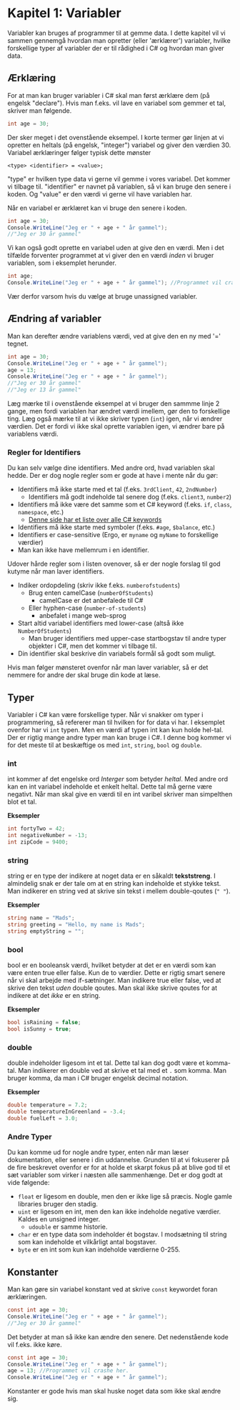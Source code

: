 # Kapitel 1: Variabler

Variabler kan bruges af programmer til at gemme data. I dette kapitel vil vi sammen gennemgå hvordan man opretter (eller 'ærklærer') variabler, hvilke forskellige typer af variabler der er til rådighed i C# og hvordan man giver data.

## Ærklæring
For at man kan bruger variabler i C# skal man først ærklære dem (på engelsk "declare"). Hvis man f.eks. vil lave en variabel som gemmer et tal, skriver man følgende.
```csharp
int age = 30;
````
Der sker meget i det ovenstående eksempel. I korte termer gør linjen at vi opretter en heltals (på engelsk, "integer") variabel og giver den værdien 30. Variabel ærklæringer følger typisk dette mønster
```
<type> <identifier> = <value>;
````
"type" er hvilken type data vi gerne vil gemme i vores variabel. Det kommer vi tilbage til. "identifier" er navnet på variablen, så vi kan bruge den senere i koden. Og "value" er den værdi vi gerne vil have variablen har.

Når en variabel er ærklæret kan vi bruge den senere i koden.
```csharp
int age = 30;
Console.WriteLine("Jeg er " + age + " år gammel");
//"Jeg er 30 år gammel"
```

Vi kan også godt oprette en variabel uden at give den en værdi. Men i det tilfælde forventer programmet at vi giver den en værdi _inden_ vi bruger variablen, som i eksemplet herunder.
```csharp
int age;
Console.WriteLine("Jeg er " + age + " år gammel"); //Programmet vil crashe på denne linje
```
Vær derfor varsom hvis du vælge at bruge unassigned variabler. 

## Ændring af variabler
Man kan derefter ændre variablens værdi, ved at give den en ny med '=' tegnet.

```csharp
int age = 30;
Console.WriteLine("Jeg er " + age + " år gammel");
age = 13;
Console.WriteLine("Jeg er " + age + " år gammel");
//"Jeg er 30 år gammel"
//"Jeg er 13 år gammel"
```

Læg mærke til i ovenstående eksempel at vi bruger den sammme linje 2 gange, men fordi variablen har ændret værdi imellem, gør den to forskellige ting. Læg også mærke til at vi ikke skriver typen (```int```) igen, når vi ændrer værdien. Det er fordi vi ikke skal oprette variablen igen, vi ændrer bare på variablens værdi. 

### Regler for Identifiers

Du kan selv vælge dine identifiers. Med andre ord, hvad variablen skal hedde. Der er dog nogle regler som er gode at have i mente når du gør:

 - Identifiers må ikke starte med et tal (f.eks. ```3rdClient```, ```42```, ```2ndNumber```)
   - Identifiers må godt indeholde tal senere dog  (f.eks. ```client3```, ```number2```)
 - Identifiers må ikke være det samme som et C# keyword (f.eks. ```if```, ```class```, ```namespace```, etc.)
   - [Denne side har et liste over alle C# keywords](https://www.programiz.com/csharp-programming/keywords-identifiers)
 - Identifiers må ikke starte med symboler (f.eks. ```#age```, ```$balance```, etc.)
 - Identifiers er case-sensitive (Ergo, er ```myname``` og ```myName``` to forskellige værdier)
 - Man kan ikke have mellemrum i en identifier.

Udover hårde regler som i listen ovenover, så er der nogle forslag til god kutyme når man laver identifiers.

 - Indiker ordopdeling (skriv ikke f.eks. ```numberofstudents```)
   - Brug enten camelCase (```numberOfStudents```)
     - camelCase er det anbefalede til C#
   - Eller hyphen-case (```number-of-students```)
     - anbefalet i mange web-sprog
 - Start altid variabel identifiers med lower-case (altså ikke ```NumberOfStudents```)
   - Man bruger identifiers med upper-case startbogstav til andre typer objekter i C#, men det kommer vi tilbage til.
 - Din identifier skal beskrive din variabels formål så godt som muligt.

Hvis man følger mønsteret ovenfor når man laver variabler, så er det nemmere for andre der skal bruge din kode at læse.

## Typer
Variabler i C# kan være forskellige typer. Når vi snakker om typer i programmering, så refererer man til hvilken for for data vi har. I eksemplet ovenfor har vi ```int``` typen. Men en værdi af typen int kan kun holde hel-tal. Der er rigtig mange andre typer man kan bruge i C#. I denne bog kommer vi for det meste til at beskæftige os med ```int```, ```string```, ```bool``` og ```double```.

### int
int kommer af det engelske ord _Interger_ som betyder _heltal_. Med andre ord kan en int variabel indeholde et enkelt heltal. Dette tal må gerne være negativt. Når man skal give en værdi til en int varibel skriver man simpelthen blot et tal.

__Eksempler__
```csharp
int fortyTwo = 42;
int negativeNumber = -13;
int zipCode = 9400;
```

### string
string er en type der indikere at noget data er en såkaldt __tekststreng__. I almindelig snak er der tale om at en string kan indeholde et stykke tekst. Man indikerer en string ved at skrive sin tekst i mellem double-qoutes (```" "```).

__Eksempler__
```csharp
string name = "Mads";
string greeting = "Hello, my name is Mads";
string emptyString = "";
```
### bool
bool er en booleansk værdi, hvilket betyder at det er en værdi som kan være enten true eller false. Kun de to værdier. Dette er rigtig smart senere når vi skal arbejde med if-sætninger. Man indikere true eller false, ved at skrive den tekst _uden_ double qoutes. Man skal ikke skrive qoutes for at indikere at det _ikke_ er en string.

__Eksempler__
```csharp
bool isRaining = false;
bool isSunny = true;
```
### double
double indeholder ligesom int et tal. Dette tal kan dog godt være et komma-tal. Man indikerer en double ved at skrive et tal med et ```.``` som komma. Man bruger komma, da man i C# bruger engelsk decimal notation.

__Eksempler__
```csharp
double temperature = 7.2;
double temperatureInGreenland = -3.4;
double fuelLeft = 3.0;
```

### Andre Typer
Du kan komme ud for nogle andre typer, enten når man læser dokumentation, eller senere i din uddannelse. Grunden til at vi fokuserer på de fire beskrevet ovenfor er for at holde et skarpt fokus på at blive god til et sæt variabler som virker i næsten alle sammenhænge. Det er dog godt at vide følgende:

 - ```float``` er ligesom en double, men den er ikke lige så præcis. Nogle gamle libraries bruger den stadig.
 - ```uint``` er ligesom en int, men den kan ikke indeholde negative værdier. Kaldes en unsigned integer.
   - ```udouble``` er samme historie.
 - ```char``` er en type data som indeholder ét bogstav. I modsætning til string som kan indeholde et vilkårligt antal bogstaver.
 - ```byte``` er en int som kun kan indeholde værdierne 0-255.

## Konstanter
Man kan gøre sin variabel konstant ved at skrive ```const``` keywordet foran ærklæringen.
```csharp
const int age = 30;
Console.WriteLine("Jeg er " + age + " år gammel");
//"Jeg er 30 år gammel"
```
Det betyder at man så ikke kan ændre den senere. Det nedenstående kode vil f.eks. ikke køre.

```csharp
const int age = 30;
Console.WriteLine("Jeg er " + age + " år gammel");
age = 13; //Programmet vil crashe her.
Console.WriteLine("Jeg er " + age + " år gammel");
```

Konstanter er gode hvis man skal huske noget data som ikke skal ændre sig.